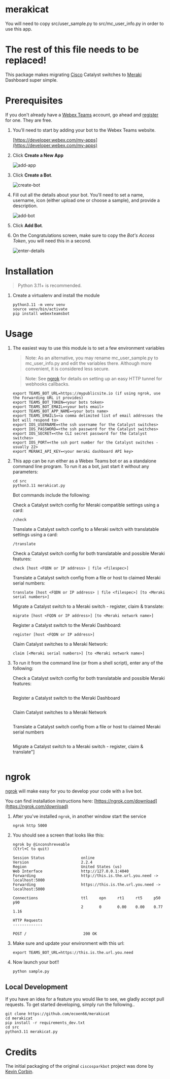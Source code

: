 # merakicat

You will need to copy src/user_sample.py to src/mc_user_info.py in order to use this app.

# The rest of this file needs to be replaced!




This package makes migrating [Cisco](https://www.cisco.com) Catalyst switches to [Meraki](https:www.meraki.com) Dashboard super simple.  


# Prerequisites

If you don't already have a [Webex Teams](https://www.webex.com/products/teams/index.html) account, go ahead and [register](https://www.webex.com/pricing/free-trial.html) for one.  They are free.

1. You'll need to start by adding your bot to the Webex Teams website.

    [https://developer.webex.com/my-apps](https://developer.webex.com/my-apps)

1. Click **Create a New App**

    ![add-app](https://github.com/ecoen66/merakicat/raw/main/images/newapp.jpg)

1. Click **Create a Bot**.

    ![create-bot](https://github.com/ecoen66/merakicat/raw/main/images/createbot.jpg)

2. Fill out all the details about your bot.  You'll need to set a name, username, icon (either upload one or choose a sample), and provide a description.

    ![add-bot](https://github.com/ecoen66/merakicat/raw/main/images/newbot.jpg)

3. Click **Add Bot**.

1. On the Congratulations screen, make sure to copy the *Bot's Access Token*, you will need this in a second.

    ![enter-details](https://github.com/ecoen66/merakicat/raw/main/images/botcongrats.jpg)

# Installation

> Python 3.11+ is recommended.

1. Create a virtualenv and install the module

    ```
    python3.11 -m venv venv
    source venv/bin/activate
    pip install webexteamsbot
    ```

# Usage

1. The easiest way to use this module is to set a few environment variables

    > Note: As an alternative, you may rename mc_user_sample.py to mc_user_info.py and edit the variables there.  Although more convenient, it is considered less secure.

    > Note: See [ngrok](#ngrok) for details on setting up an easy HTTP tunnel for webhooks callbacks.

    ```
    export TEAMS_BOT_URL=https://mypublicsite.io (if using ngrok, use the Forwarding URL it provides)
    export TEAMS_BOT_TOKEN=<your bots token>
    export TEAMS_BOT_EMAIL=<your bots email>
    export TEAMS_BOT_APP_NAME=<your bots name>
    export TEAMS_EMAILS=<a comma delimited list of email addresses the bot will respond to>
    export IOS_USERNAME=<the ssh username for the Catalyst switches>
    export IOS_PASSWORD=<the ssh password for the Catalyst switches>
    export IOS_SECRET=<the CLI secret password for the Catalyst switches>
    export IOS_PORT=<the ssh port number for the Catalyst switches - usually 22>
    export MERAKI_API_KEY=<your meraki dashboard API key>
    ```

1. This app can be run either as a Webex Teams bot or as a standalone command line program.  To run it as a bot, just start it without any parameters:  

    ```
    cd src
    python3.11 merakicat.py
    ```
    Bot commands include the following:

    Check a Catalyst switch config for Meraki compatible settings using a card:
    ```
    /check
    ```

    Translate a Catalyst switch config to a Meraki switch with translatable settings using a card:
    ```
    /translate
    ```

    Check a Catalyst switch config for both translatable and possible Meraki features:
    ```
    check [host <FQDN or IP address> | file <filespec>]
    ```

    Translate a Catalyst switch config from a file or host to claimed Meraki serial numbers:
    ```
    translate [host <FQDN or IP address> | file <filespec>] [to <Meraki serial numbers>]
    ```

    Migrate a Catalyst switch to a Meraki switch - register, claim & translate:
    ```
    migrate [host <FQDN or IP address>] [to <Meraki network name>]
    ```
    Register a Catalyst switch to the Meraki Dashboard:
    ```
    register [host <FQDN or IP address>]
    ```
    Claim Catalyst switches to a Meraki Network:
    ```
    claim [<Meraki serial numbers>] [to <Meraki network name>]
    ```


1. To run it from the command line (or from a shell script), enter any of the following:

    Check a Catalyst switch config for both translatable and possible Meraki features:
    ```check host <FQDN or IP address> | file <filespec> 
    ```
    Register a Catalyst switch to the Meraki Dashboard
    ```register host <FQDN or IP address>
    ```
    Claim Catalyst switches to a Meraki Network
    ```claim <Meraki serial numbers> to <Meraki network name>
    ```
    Translate a Catalyst switch config from a file or host to claimed Meraki serial numbers
    ```translate host <FQDN or IP address> | file <filespec> to <Meraki serial numbers>
    ```
    Migrate a Catalyst switch to a Meraki switch - register, claim & translate"]
    ```migrate host <FQDN or IP address> to <Meraki network name>
    ```


# ngrok

[ngrok](http://ngrok.com) will make easy for you to develop your code with a live bot.

You can find installation instructions here: [https://ngrok.com/download](https://ngrok.com/download)

1. After you've installed `ngrok`, in another window start the service

    ```
    ngrok http 5000
    ```

1. You should see a screen that looks like this:

    ```
    ngrok by @inconshreveable                                                                                                                                 (Ctrl+C to quit)

    Session Status                online
    Version                       2.2.4
    Region                        United States (us)
    Web Interface                 http://127.0.0.1:4040
    Forwarding                    http://this.is.the.url.you.need -> localhost:5000
    Forwarding                    https://this.is.the.url.you.need -> localhost:5000

    Connections                   ttl     opn     rt1     rt5     p50     p90
                                  2       0       0.00    0.00    0.77    1.16

    HTTP Requests
    -------------

    POST /                         200 OK
    ```

1. Make sure and update your environment with this url:

    ```
    export TEAMS_BOT_URL=https://this.is.the.url.you.need

    ```

1. Now launch your bot!!

    ```
    python sample.py
    ```

## Local Development

If you have an idea for a feature you would like to see, we gladly accept pull requests.  To get started developing, simply run the following..

```
git clone https://github.com/ecoen66/merakicat
cd merakicat
pip install -r requirements_dev.txt
cd src
python3.11 merakicat.py
```

# Credits
The initial packaging of the original `ciscosparkbot` project was done by [Kevin Corbin](https://github.com/kecorbin).  

